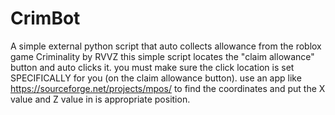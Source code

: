 # CrimBot
A simple external python script that auto collects allowance from the roblox game Criminality by RVVZ
this simple script locates the "claim allowance" button and auto clicks it. 
you must make sure the click location is set SPECIFICALLY for you (on the claim allowance button).
use an app like https://sourceforge.net/projects/mpos/ to find the coordinates and put the X value and Z value in is appropriate position.
